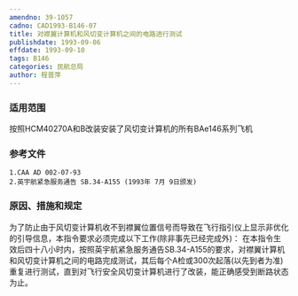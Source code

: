 ```yaml
---
amendno: 39-1057
cadno: CAD1993-B146-07
title: 对襟翼计算机和风切变计算机之间的电路进行测试
publishdate: 1993-09-06
effdate: 1993-09-10
tags: B146
categories: 民航总局
author: 程晋萍
---
```


### 适用范围 
按照HCM40270A和B改装安装了风切变计算机的所有BAe146系列飞机

### 参考文件
    1.CAA AD 002-07-93 
    2.英宇航紧急服务通告 SB.34-A155 (1993年 7月 9日颁发) 

### 原因、措施和规定 
为了防止由于风切变计算机收不到襟翼位置信号而导致在飞行指引仪上显示非优化的引导信息，本指令要求必须完成以下工作(除非事先已经完成外)： 
    在本指令生效后四十八小时内，按照英宇航紧急服务通告SB.34-A155的要求，对襟翼计算机和风切变计算机之间的电路完成测试，其后每个A检或300次起落(以先到者为准)重复进行测试，直到对飞行安全风切变计算机进行了改装，能正确感受到断路状态为止。
